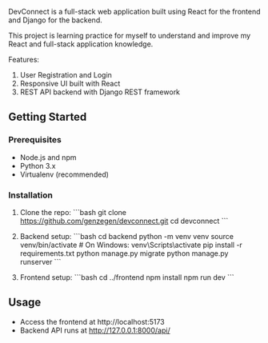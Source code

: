 DevConnect is a full-stack web application built using React for the frontend and Django for the backend.

This project is learning practice for myself to understand and improve my React and full-stack application knowledge.

Features:
1. User Registration and Login
2. Responsive UI built with React
3. REST API backend with Django REST framework

## Getting Started
### Prerequisites
- Node.js and npm
- Python 3.x
- Virtualenv (recommended)

### Installation

1. Clone the repo:
   \`\`\`bash
   git clone https://github.com/genzegen/devconnect.git
   cd devconnect
   \`\`\`

2. Backend setup:
   \`\`\`bash
   cd backend
   python -m venv venv
   source venv/bin/activate  # On Windows: venv\Scripts\activate
   pip install -r requirements.txt
   python manage.py migrate
   python manage.py runserver
   \`\`\`

3. Frontend setup:
   \`\`\`bash
   cd ../frontend
   npm install
   npm run dev
   \`\`\`

## Usage
- Access the frontend at http://localhost:5173
- Backend API runs at http://127.0.0.1:8000/api/